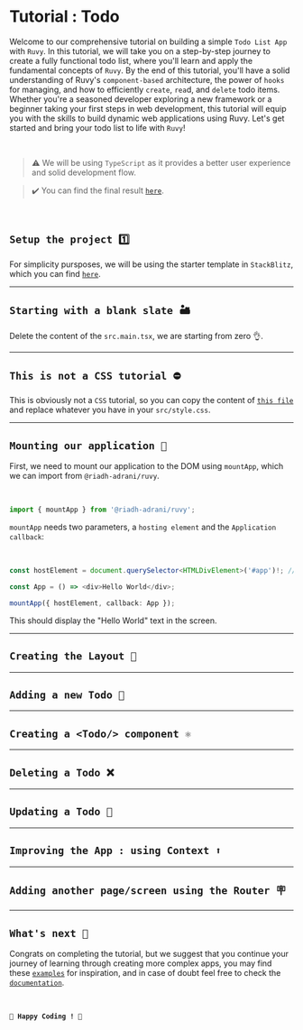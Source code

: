 # Tutorial : Todo

Welcome to our comprehensive tutorial on building a simple `Todo List App` with `Ruvy`. In this tutorial, we will take you on a step-by-step journey to create a fully functional todo list, where you'll learn and apply the fundamental concepts of `Ruvy`. By the end of this tutorial, you'll have a solid understanding of Ruvy's `component-based` architecture, the power of `hooks` for managing, and how to efficiently `create`, `rea`d, and `delete` todo items. Whether you're a seasoned developer exploring a new framework or a beginner taking your first steps in web development, this tutorial will equip you with the skills to build dynamic web applications using Ruvy. Let's get started and bring your todo list to life with `Ruvy`!

<br/>

> ⚠️ We will be using `TypeScript` as it provides a better user experience and solid development flow.

> ✔️ You can find the final result <a href="https://stackblitz.com/edit/ruvy-tutorial-todo" target="_blank">`here`</a>.

<br/>

## `Setup the project 1️⃣`

For simplicity pursposes, we will be using the starter template in `StackBlitz`, which you can find <a href="https://stackblitz.com/edit/ruvy" target="_blank">`here`</a>.

<hr/>

## `Starting with a blank slate 🏜️`

Delete the content of the `src.main.tsx`, we are starting from zero 👌.

<hr/>

## `This is not a CSS tutorial ⛔`

This is obviously not a `CSS` tutorial, so you can copy the content of <a href="https://stackblitz.com/edit/ruvy-tutorial-todo?file=src%2Fstyle.css" target="_blank">`this file`</a> and replace whatever you have in your `src/style.css`.

<hr/>

## `Mounting our application 💨`

First, we need to mount our application to the DOM using `mountApp`, which we can import from `@riadh-adrani/ruvy`.

</br>

```ts
import { mountApp } from '@riadh-adrani/ruvy';
```

`mountApp` needs two parameters, a `hosting element` and the `Application callback`:

<br/>

```ts
const hostElement = document.querySelector<HTMLDivElement>('#app')!; // 👈 asserting that the element exists

const App = () => <div>Hello World</div>;

mountApp({ hostElement, callback: App });
```

This should display the "Hello World" text in the screen.

<hr/>

## `Creating the Layout 📏`

<hr/>

## `Adding a new Todo 📃`

<hr/>

## `Creating a <Todo/> component ⚛️`

<hr/>

## `Deleting a Todo ❌`

<hr/>

## `Updating a Todo 📝`

<hr/>

## `Improving the App : using Context ⬆️`

<hr/>

## `Adding another page/screen using the Router 🪧`

<hr/>

## `What's next 🎉`

Congrats on completing the tutorial, but we suggest that you continue your journey of learning through creating more complex apps, you may find these [`examples`](/examples) for inspiration, and in case of doubt feel free to check the [`documentation`](/docs).

<br/>

**`🎉 Happy Coding ! 🎉`**
